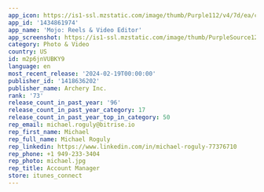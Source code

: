 ```yaml
---
app_icon: https://is1-ssl.mzstatic.com/image/thumb/Purple112/v4/7d/ea/c2/7deac285-db15-946e-5575-aa9e39cea0b8/AppIcon-AppStore-0-1x_U007emarketing-0-10-0-85-220-0.png/1024x1024bb.png
app_id: '1434861974'
app_name: 'Mojo: Reels & Video Editor'
app_screenshot: https://is1-ssl.mzstatic.com/image/thumb/PurpleSource126/v4/3e/f3/ea/3ef3ea1d-9d88-67d2-3ec5-422d582dc00a/009f314d-8fb5-4433-b1cc-cb8df9b95749_01_iphone_X.jpg/1242x2688bb.png
category: Photo & Video
country: US
id: m2p6jnVUBKY9
language: en
most_recent_release: '2024-02-19T00:00:00'
publisher_id: '1418636202'
publisher_name: Archery Inc.
rank: '73'
release_count_in_past_year: '96'
release_count_in_past_year_category: 17
release_count_in_past_year_top_in_category: 50
rep_email: michael.roguly@bitrise.io
rep_first_name: Michael
rep_full_name: Michael Roguly
rep_linkedin: https://www.linkedin.com/in/michael-roguly-77376710
rep_phone: +1 949-233-3404
rep_photo: michael.jpg
rep_title: Account Manager
store: itunes_connect
---
```

